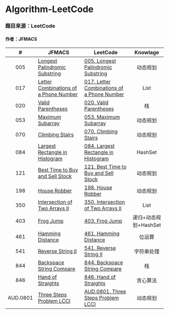 # Algorithm-LeetCode
### 题目来源：LeetCode
#### 作者：JFMACS

|#|JFMACS|LeetCode|Knowlage|
|:---:|-----|------|:---:|
|005|[Longest Palindromic Substring](/005%20-%20Longest%20Palindromic%20Substring.java)|[005. Longest Palindromic Substring](https://leetcode-cn.com/problems/longest-palindromic-substring/description/)|动态规划|
|017|[Letter Combinations of a Phone Number](/017%20-%20Letter%20Combination%20of%20a%20Phone%20Number.java)|[017. Letter Combinations of a Phone Number](https://leetcode-cn.com/problems/letter-combinations-of-a-phone-number/description/)|List|
|020|[Valid Parentheses](/020%20-%20Valid%20Parentheses.java)|[020. Valid Parentheses](https://leetcode-cn.com/problems/valid-parentheses/description/)|栈|
|053|[Maximum Subarray](/053%20-%20Maximum%20Subarray.java)|[053. Maximum Subarray](https://leetcode-cn.com/problems/maximum-subarray/)|动态规划|
|070|[Climbing Stairs](/070%20-%20Climbing%20Stairs.java)|[070. Climbing Stairs](https://leetcode-cn.com/problems/climbing-stairs/)|动态规划|
|084|[Largest Rectangle in Histogram](/084%20-%20Largest%20Rectangle%20in%20Histogram.java)|[084. Largest Rectangle in Histogram](https://leetcode-cn.com/problems/largest-rectangle-in-histogram/description/)|HashSet|
|121|[Best Time to Buy and Sell Stock](/121%20-%20Best%20Time%20to%20Buy%20and%20Sell%20Stock)|[121. Best Time to Buy and Sell Stock](https://leetcode-cn.com/problems/best-time-to-buy-and-sell-stock/)|动态规划|
|198|[House Robber](/198%20-%20House%20Robber.java)|[198. House Robber](https://leetcode-cn.com/problems/house-robber/description/)|动态规划|
|350|[Intersection of Two Arrays Ⅱ](/350%20-%20Intersection%20of%20Two%20Arrays%20Ⅱ.java)|[350. Intersection of Two Arrays Ⅱ](https://leetcode-cn.com/problems/intersection-of-two-arrays-ii/description/)|List|
|403|[Frog Jump](/403%20-%20Frog%20Jump.java)|[403. Frog Jump](https://leetcode-cn.com/problems/frog-jump/description/)|递归+动态规划+HashSet|
|461|[Hamming Distance](/461%20-%20%20Hamming%20Distance.java)|[461. Hamming Distance](https://leetcode-cn.com/problems/hamming-distance/description/)|位运算|
|541|[Reverse String Ⅱ](/541%20-%20Reverse%20-%20String%20-%20Ⅱ.java)|[541. Reverse String Ⅱ](https://leetcode-cn.com/problems/reverse-string-ii/description/)|字符串处理|
|844|[Backspace String Compare](/844%20-%20Backspace%20String%20Compare.java)|[844. Backspace String Compare](https://leetcode-cn.com/problems/backspace-string-compare/)|栈|
|846|[Hand of Straights](/846%20-%20Hand%20of%20Straights.java)|[846. Hand of Straights](https://leetcode-cn.com/problems/hand-of-straights/description/)|贪心算法|
|AUD.0801|[Three Steps Problem LCCI](/AUD.0801%20-%20Three%20Steps%20Problem.java)|[AUD.0801. Three Steps Problem LCCI](https://leetcode-cn.com/problems/three-steps-problem-lcci/)|动态规划|

